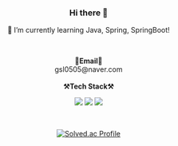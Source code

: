 <div align="center">
  
  ### Hi there 👋
  🌱 I’m currently learning Java, Spring, SpringBoot!
</div>
<br>
<div align="center">
  
  

  
</div>

<p align="center">
  <Strong>📧Email📧</Strong><br>gsl0505@naver.com<br><br>
  <Strong>⚒️Tech Stack⚒️</Strong><br>
</p>
<p align="center" display="inline-block">
  <img src="https://img.shields.io/badge/MYSQL-4479A1?style=flat-square&logo=MYSQL&logoColor=white"/></a> 
  <img src="https://img.shields.io/badge/Spring-6DB33F?style=flat-square&logo=Spring&logoColor=white"/></a> 
  <img src="https://img.shields.io/badge/SpringBoot-6DB33F?style=flat-square&logo=SpringBoot&logoColor=white"/></a> 
  
<p/><br>
<div align="center">
  
[![Solved.ac Profile](http://mazassumnida.wtf/api/generate_badge?boj=gsl0515)](https://solved.ac/gsl0515)

<br>
<div align="center">

  



<!--
  [![Top Langs](https://github-readme-stats.vercel.app/api/top-langs/?username=sangilji&layout=compact)](https://github.com/sangilji/github-readme-stats)
![sangilji's github stats](https://github-readme-stats.vercel.app/api?username=sangilji&show_icons=true)

**sangilji/sangilji** is a ✨ _special_ ✨ repository because its `README.md` (this file) appears on your GitHub profile.

Here are some ideas to get you started:

- 🔭 I’m currently working on ...
- 🌱 I’m currently learning ...
- 👯 I’m looking to collaborate on ...
- 🤔 I’m looking for help with ...
- 💬 Ask me about ...
- 📫 How to reach me: ...
- 😄 Pronouns: ...
- ⚡ Fun fact: ...
-->
